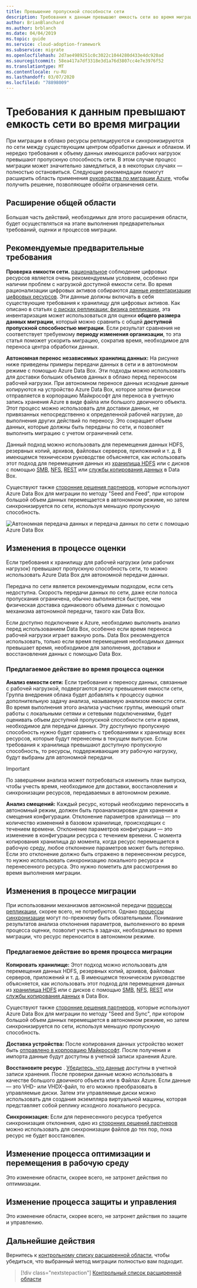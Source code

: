 ```yaml
---
title: Превышение пропускной способности сети
description: Требования к данным превышают емкость сети во время миграции.
author: BrianBlanchard
ms.author: brblanch
ms.date: 04/04/2019
ms.topic: guide
ms.service: cloud-adoption-framework
ms.subservice: migrate
ms.openlocfilehash: 2d7ae4989251c0c3022c1044280d433e4dc920ad
ms.sourcegitcommit: 58ea417a7df3318e3d1a76d3807cc4e7e3976f52
ms.translationtype: MT
ms.contentlocale: ru-RU
ms.lasthandoff: 03/07/2020
ms.locfileid: "78898009"
---
```

# <a name="data-requirements-exceed-network-capacity-during-a-migration-effort"></a>Требования к данным превышают емкость сети во время миграции

При миграции в облако ресурсы реплицируются и синхронизируются по сети между существующим центром обработки данных и облаком. И нередко требования к объему данных имеющихся рабочих нагрузок превышают пропускную способность сети. В этом случае процесс миграции может значительно замедлиться, а в некоторых случаях — полностью остановиться. Следующие рекомендации помогут расширить область применения [руководства по миграции Azure](../azure-migration-guide/index.md), чтобы получить решение, позволяющее обойти ограничения сети.

## <a name="general-scope-expansion"></a>Расширение общей области

Большая часть действий, необходимых для этого расширения области, будет осуществляться на этапе выполнения предварительных требований, оценки и процессов миграции.

## <a name="suggested-prerequisites"></a>Рекомендуемые предварительные требования

**Проверка емкости сети.** [рациональное](../../digital-estate/rationalize.md) соблюдение цифровых ресурсов является очень рекомендуемым условием, особенно при наличии проблем с нагрузкой доступной емкости сети. Во время рационализации цифровых активов собираются [данные инвентаризации цифровых ресурсов](../../digital-estate/inventory.md). Эти данные должны включать в себя существующие требования к хранилищу для цифровых активов. Как описано в статьях [о рисках репликации: физика репликации](../migration-considerations/migrate/replicate.md#replication-risks---physics-of-replication), эта инвентаризация может использоваться для оценки **общего размера данных миграции**, который можно сравнить с общей **доступной пропускной способностью миграции**. Если результат сравнения не соответствует требуемому **периоду изменения организации**, то эта статья поможет ускорить миграцию, сократив время, необходимое для переноса центра обработки данных.

**Автономная перенос независимых хранилищ данных:** На рисунке ниже приведены примеры передачи данных в сети и в автономном режиме с помощью Azure Data Box. Эти подходы можно использовать для доставки больших объемов данных в облако перед переносом рабочей нагрузки. При автономном переносе данных исходные данные копируются на устройство Azure Data Box, которое затем физически отправляется в корпорацию Майкрософт для переноса в учетную запись хранения Azure в виде файла или большого двоичного объекта. Этот процесс можно использовать для доставки данных, не привязанных непосредственно к определенной рабочей нагрузке, до выполнения других действий по переносу. Это сокращает объем данных, которые должны быть переданы по сети, и позволяет выполнить миграцию с учетом ограничений сети.

Данный подход можно использовать для перемещения данных HDFS, резервных копий, архивов, файловых серверов, приложений и т. д. В имеющемся техническом руководстве объясняется, как использовать этот подход для перемещения данных из [хранилища HDFS](https://docs.microsoft.com/azure/storage/blobs/data-lake-storage-migrate-on-premises-hdfs-cluster) или с дисков с помощью [SMB](https://docs.microsoft.com/azure/databox/data-box-deploy-copy-data), [NFS](https://docs.microsoft.com/azure/databox/data-box-deploy-copy-data-via-nfs), [REST](https://docs.microsoft.com/azure/databox/data-box-deploy-copy-data-via-rest) или [службы копирования данных](https://docs.microsoft.com/azure/databox/data-box-deploy-copy-data-via-copy-service) в Data Box.

Существуют также [сторонние решения партнеров](https://azuremarketplace.microsoft.com/campaigns/databox/azure-data-box), которые используют Azure Data Box для миграции по методу "Seed and Feed", при котором большой объем данных перемещается в автономном режиме, но затем синхронизируется по сети, используя меньшую пропускную способность.

![Автономная передача данных и передача данных по сети с помощью Azure Data Box](../../_images/migrate/databox.png)

## <a name="assess-process-changes"></a>Изменения в процессе оценки

Если требования к хранилищу для рабочей нагрузки (или рабочих нагрузок) превышают пропускную способность сети, то можно использовать Azure Data Box для автономной передачи данных.

Передача по сети является рекомендуемым подходом, если сеть недоступна. Скорость передачи данных по сети, даже если полоса пропускания ограничена, обычно выполняется быстрее, чем физическая доставка одинакового объема данных с помощью механизма автономной передачи, такого как Data Box.

Если доступно подключение к Azure, необходимо выполнить анализ перед использованием Data Box, особенно если время переноса рабочей нагрузки играет важную роль. Data Box рекомендуется использовать, только если время перемещения необходимых данных превышает время, необходимое для заполнения, доставки и восстановления данных с помощью Data Box.

### <a name="suggested-action-during-the-assess-process"></a>Предлагаемое действие во время процесса оценки

**Анализ емкости сети:** Если требования к переносу данных, связанные с рабочей нагрузкой, подвергаются риску превышения емкости сети, Группа внедрения облака будет добавлять к процессу оценки дополнительную задачу анализа, называемую анализом емкости сети. Во время выполнения этого анализа участник группы, имеющий опыт работы с локальными сетями и сетевыми подключениями, будет оценивать объем доступной пропускной способности сети и время, необходимое для передачи данных. Эту доступную пропускную способность нужно будет сравнить с требованиями к хранилищу всех ресурсов, которые будут перенесены в текущем выпуске. Если требования к хранилища превышают доступную пропускную способность, то ресурсы, поддерживающие эту рабочую нагрузку, будут выбраны для автономной передачи.

> [!IMPORTANT]
> По завершении анализа может потребоваться изменить план выпуска, чтобы учесть время, необходимое для доставки, восстановления и синхронизации ресурсов, передаваемых в автономном режиме.

**Анализ смещений:** Каждый ресурс, который необходимо переносить в автономный режим, должен быть проанализирован для хранения и смещения конфигурации. Отклонение параметров хранилища — это количество изменений в базовом хранилище, происходящих с течением времени. Отклонение параметров конфигурации — это изменение в конфигурации ресурса с течением времени. С момента копирования хранилища до момента, когда ресурс перемещается в рабочую среду, любое отклонение параметров может быть потеряно. Если это отклонение должно быть отражено в перенесенном ресурсе, то нужно использовать синхронизацию локального ресурса и перенесенного ресурса. Это нужно пометить для рассмотрения во время выполнения миграции.

## <a name="migrate-process-changes"></a>Изменения в процессе миграции

При использовании механизмов автономной передачи [процессы репликации](../migration-considerations/migrate/replicate.md), скорее всего, не потребуются. Однако [процессы синхронизации](../migration-considerations/migrate/replicate.md) могут по-прежнему быть обязательными. Понимание результатов анализа отклонения параметров, выполненного во время процесса оценки, позволит учесть в задачах, необходимых во время миграции, что ресурс переносится в автономном режиме.

### <a name="suggested-action-during-the-migrate-process"></a>Предлагаемое действие во время процесса миграции

**Копировать хранилище:** Этот подход можно использовать для перемещения данных HDFS, резервных копий, архивов, файловых серверов, приложений и т. д. В имеющемся техническом руководстве объясняется, как использовать этот подход для перемещения данных из [хранилища HDFS](https://docs.microsoft.com/azure/storage/blobs/data-lake-storage-migrate-on-premises-hdfs-cluster) или с дисков с помощью [SMB](https://docs.microsoft.com/azure/databox/data-box-deploy-copy-data), [NFS](https://docs.microsoft.com/azure/databox/data-box-deploy-copy-data-via-nfs), [REST](https://docs.microsoft.com/azure/databox/data-box-deploy-copy-data-via-rest) или [службы копирования данных](https://docs.microsoft.com/azure/databox/data-box-deploy-copy-data-via-copy-service) в Data Box.

Существуют также [сторонние решения партнеров](https://azuremarketplace.microsoft.com/campaigns/databox/azure-data-box), которые используют Azure Data Box для миграции по методу "Seed and Sync", при котором большой объем данных перемещается в автономном режиме, но затем синхронизируется по сети, используя меньшую пропускную способность.

**Доставка устройства:** После копирования данных устройство может быть [отправлено в корпорацию Майкрософт](https://docs.microsoft.com/azure/databox/data-box-deploy-picked-up). После получения и импорта данные будут доступны в учетной записи хранения Azure.

**Восстановите ресурс** . [Убедитесь, что данные](https://docs.microsoft.com/azure/databox/data-box-deploy-picked-up#verify-data-upload-to-azure) доступны в учетной записи хранения. После проверки данные можно использовать в качестве большого двоичного объекта или в Файлах Azure. Если данные — это VHD- или VHDX-файл, то его можно преобразовать в управляемые диски. Затем эти управляемые диски можно использовать для создания экземпляра виртуальной машины, которая представляет собой реплику исходного локального ресурса.

**Синхронизация:** Если для перенесенного ресурса требуется синхронизация отклонения, одно из [сторонних решений партнеров](https://azuremarketplace.microsoft.com/campaigns/databox/azure-data-box) можно использовать для синхронизации файлов до тех пор, пока ресурс не будет восстановлен.

## <a name="optimize-and-promote-process-changes"></a>Изменение процесса оптимизации и перемещения в рабочую среду

Это изменение области, скорее всего, не затронет действия по оптимизации.

## <a name="secure-and-manage-process-changes"></a>Изменение процесса защиты и управления

Это изменение области, скорее всего, не затронет действия по защите и управлению.

## <a name="next-steps"></a>Дальнейшие действия

Вернитесь к [контрольному списку расширенной области](./index.md), чтобы убедиться, что выбранный метод миграции полностью вам подходит.

> [!div class="nextstepaction"]
> [Контрольный список расширенной области](./index.md)
